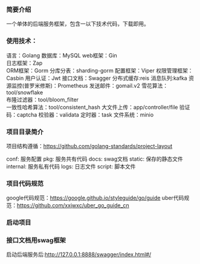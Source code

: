 ### 简要介绍
一个单体的后端服务框架，包含一以下技术代码，下载即用。

### 使用技术：
语言：Golang
数据库：MySQL 
web框架：Gin  
日志框架：Zap  
ORM框架：Gorm
分库分表：sharding-gorm
配置框架：Viper
权限管理框架：Casbin
用户认证：Jwt
接口文档：Swagger
分布式缓存:reis
消息队列:kafka
资源监控(普罗米修斯)：Prometheus
发送邮件：gomail.v2
雪花算法：tool/snowflake       
布隆过滤器：tool/bloom_filter     
一致性哈希算法：tool/consistent_hash
大文件上传：app/controller/file
验证码：captcha
校验器：validata
定时器：task
文件系统：minio


### 项目目录简介
项目结构遵循：https://github.com/golang-standards/project-layout

conf:                服务配置
pkg:                 服务共有代码
docs:                swag文档
static:              保存的静态文件
internal:            服务私有代码
logs:                日志文件
script:              脚本文件



### 项目代码规范
google代码规范：https://google.github.io/styleguide/go/guide
uber代码规范：https://github.com/xxjwxc/uber_go_guide_cn


### 启动项目


### 接口文档用swag框架
启动后端服务后:http://127.0.0.1:8888/swagger/index.html#/




